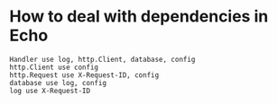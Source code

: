 # How to deal with dependencies in Echo

~~~
Handler use log, http.Client, database, config
http.Client use config
http.Request use X-Request-ID, config
database use log, config
log use X-Request-ID
~~~